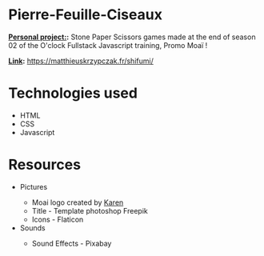 # Pierre-Feuille-Ciseaux

<b><u>Personal project:</u>:</b>
Stone Paper Scissors games made at the end of season 02 of the O'clock Fullstack Javascript training, Promo Moaï !

<b><u>Link</u>:</b>
<a href="https://matthieuskrzypczak.fr/shifumi/">https://matthieuskrzypczak.fr/shifumi/</a>


# Technologies used

<ul>
    <li>HTML</li>
    <li>CSS</li>
    <li>Javascript</li>
</ul>

# Resources

<ul>
    <li>Pictures</li>
        <ul>
            <li>Moai logo created by <a href="https://github.com/karenbartaud">Karen</a></li>
            <li>Title - Template photoshop Freepik</li>
            <li>Icons - Flaticon</li>
        </ul>
    <li>Sounds</li>
        <ul>
            <li>Sound Effects - Pixabay</li>
        </ul>
</ul>
